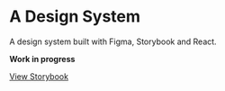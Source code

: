 # A Design System

A design system built with Figma, Storybook and React. 

**Work in progress**

[View Storybook](http://www.a-design-system.richardhuf.com.au/?path=/story/button--primary)

